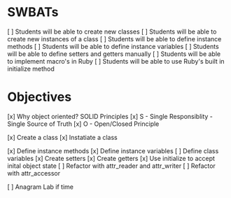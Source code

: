 # SWBATs
[ ] Students will be able to create new classes
[ ] Students will be able to create new instances of a class
[ ] Students will be able to define instance methods
[ ] Students will be able to define instance variables
[ ] Students will be able to define setters and getters manually
[ ] Students will be able to implement macro's in Ruby
[ ] Students will be able to use Ruby's built in initialize method

# Objectives

[x] Why object oriented? SOLID Principles
    [x] S - Single Responsiblity
        - Single Source of Truth
    [x] O - Open/Closed Principle

[x] Create a class
[x] Instatiate a class

[x] Define instance methods
[x] Define instance variables
[ ] Define class variables
[x] Create setters
[x] Create getters
[x] Use initialize to accept inital object state
[ ] Refactor with attr_reader and attr_writer
[ ] Refactor with attr_accessor

[ ] Anagram Lab if time